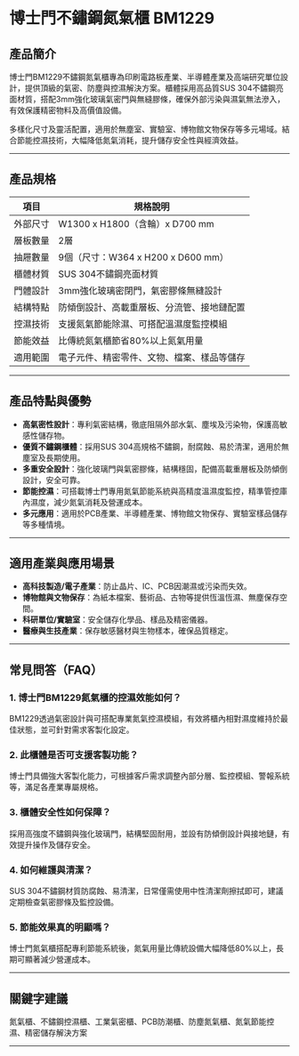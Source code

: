 # 博士門不鏽鋼氮氣櫃 BM1229

## 產品簡介

博士門BM1229不鏽鋼氮氣櫃專為印刷電路板產業、半導體產業及高端研究單位設計，提供頂級的氣密、防塵與控濕解決方案。櫃體採用高品質SUS 304不鏽鋼亮面材質，搭配3mm強化玻璃氣密門與無縫膠條，確保外部污染與濕氣無法滲入，有效保護精密物料及高價值設備。

多樣化尺寸及靈活配置，適用於無塵室、實驗室、博物館文物保存等多元場域。結合節能控濕技術，大幅降低氮氣消耗，提升儲存安全性與經濟效益。

---

## 產品規格

| 項目           | 規格說明                                       |
|----------------|---------------------------------------------|
| 外部尺寸       | W1300 x H1800（含輪）x D700 mm              |
| 層板數量       | 2層                                         |
| 抽屜數量       | 9個（尺寸：W364 x H200 x D600 mm）          |
| 櫃體材質       | SUS 304不鏽鋼亮面材質                        |
| 門體設計       | 3mm強化玻璃密閉門，氣密膠條無縫設計         |
| 結構特點       | 防傾倒設計、高載重層板、分流管、接地鏈配置   |
| 控濕技術       | 支援氮氣節能除濕、可搭配溫濕度監控模組       |
| 節能效益       | 比傳統氮氣櫃節省80%以上氮氣用量              |
| 適用範圍       | 電子元件、精密零件、文物、檔案、樣品等儲存   |

---

## 產品特點與優勢

- **高氣密性設計**：專利氣密結構，徹底阻隔外部水氣、塵埃及污染物，保護高敏感性儲存物。
- **優質不鏽鋼櫃體**：採用SUS 304高規格不鏽鋼，耐腐蝕、易於清潔，適用於無塵室及長期使用。
- **多重安全設計**：強化玻璃門與氣密膠條，結構穩固，配備高載重層板及防傾倒設計，安全可靠。
- **節能控濕**：可搭載博士門專用氮氣節能系統與高精度溫濕度監控，精準管控庫內濕度，減少氮氣消耗及營運成本。
- **多元應用**：適用於PCB產業、半導體產業、博物館文物保存、實驗室樣品儲存等多種情境。

---

## 適用產業與應用場景

- **高科技製造/電子產業**：防止晶片、IC、PCB因潮濕或污染而失效。
- **博物館與文物保存**：為紙本檔案、藝術品、古物等提供恆溫恆濕、無塵保存空間。
- **科研單位/實驗室**：安全儲存化學品、樣品及精密儀器。
- **醫療與生技產業**：保存敏感醫材與生物樣本，確保品質穩定。

---

## 常見問答（FAQ）

### 1. 博士門BM1229氮氣櫃的控濕效能如何？
BM1229透過氣密設計與可搭配專業氮氣控濕模組，有效將櫃內相對濕度維持於最佳狀態，並可針對需求客製化設定。

### 2. 此櫃體是否可支援客製功能？
博士門具備強大客製化能力，可根據客戶需求調整內部分層、監控模組、警報系統等，滿足各產業專屬規格。

### 3. 櫃體安全性如何保障？
採用高強度不鏽鋼與強化玻璃門，結構堅固耐用，並設有防傾倒設計與接地鏈，有效提升操作及儲存安全。

### 4. 如何維護與清潔？
SUS 304不鏽鋼材質防腐蝕、易清潔，日常僅需使用中性清潔劑擦拭即可，建議定期檢查氣密膠條及監控設備。

### 5. 節能效果真的明顯嗎？
博士門氮氣櫃搭配專利節能系統後，氮氣用量比傳統設備大幅降低80%以上，長期可顯著減少營運成本。

---

## 關鍵字建議

氮氣櫃、不鏽鋼控濕櫃、工業氣密櫃、PCB防潮櫃、防塵氮氣櫃、氮氣節能控濕、精密儲存解決方案

---